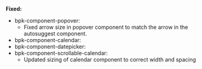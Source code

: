 **Fixed:**

- bpk-component-popover:
    - Fixed arrow size in popover component to match the arrow in the autosuggest component.
- bpk-component-calendar:
- bpk-component-datepicker:
- bpk-component-scrollable-calendar:
  - Updated sizing of calendar component to correct width and spacing